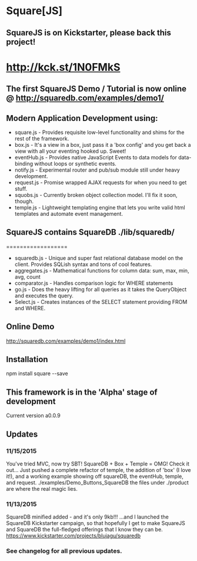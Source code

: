 # Square[JS]

## SquareJS is on Kickstarter, please back this project!
http://kck.st/1N0FMkS
==================================
## The first SquareJS Demo / Tutorial is now online @ http://squaredb.com/examples/demo1/

## Modern Application Development using:
* square.js - Provides requisite low-level functionality and shims for the rest of the framework.
* box.js - It's a view in a box, just pass it a 'box config' and you get back a view with all your eventing hooked up. Sweet!
* eventHub.js - Provides native JavaScript Events to data models for data-binding without loops or synthetic events.
* notify.js - Experimental router and pub/sub module still under heavy development.
* request.js - Promise wrapped AJAX requests for when you need to get stuff.
* squobs.js - Currently broken object collection model. I'll fix it soon, though.
* temple.js - Lightweight templating engine that lets you write valid html templates and automate event management.

## SquareJS contains SquareDB ./lib/squaredb/
==================
* squaredb.js - Unique and super fast relational database model on the client. Provides SQLish syntax and tons of cool features.
* aggregates.js - Mathematical functions for column data: sum, max, min, avg, count
* comparator.js - Handles comparison logic for WHERE statements
* go.js - Does the heavy lifting for all queries as it takes the QueryObject and executes the query.
* Select.js - Creates instances of the SELECT statement providing FROM and WHERE.

## Online Demo
http://squaredb.com/examples/demo1/index.html

## Installation
  npm install square --save

## This framework is in the 'Alpha' stage of development
Current version a0.0.9

## Updates
### 11/15/2015
You've tried MVC, now try SBT! SquareDB + Box + Temple = OMG! Check it out...
Just pushed a complete refactor of temple, the addition of 'box' (I love it!), and a working example showing off squareDB, the eventHub, temple, and request. ./examples/Demo_Buttons_SquareDB
the files under ./product are where the real magic lies.

### 11/13/2015
SquareDB minified added - and it's only 9kb!!! ...and I launched the SquareDB Kickstarter campaign, so that hopefully I get to make SquareJS and SquareDB the full-fledged offerings that I know they can be.
https://www.kickstarter.com/projects/blujagu/squaredb

### See changelog for all previous updates.
